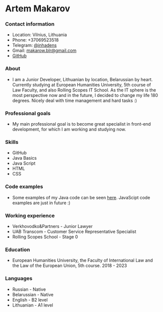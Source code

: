 # Artem Makarov #
### Contact information ###
- Location: Vilnius, Lithuania
- Phone: +37069523518
- Telegram: [@inhadens](https://t.me/inhadens)
- Gmail: [makarow.blr@gmail.com](mailto:makarow.blr@gmail.com)
- [GitHub](https://github.com/O3EPHbIu-JIOCOCb)
### About ###
- I am a Junior Developer, Lithuanian by location, Belarussian by heart. Currently studying at European Humanities University, 5th course of Law Faculty, and also Rolling Scopes IT School. As the IT sphere is the most perspective now and in the future, I decided to change my life 180 degrees. Nicely deal with time management and hard tasks :)
### Professional goals ###
- My main professional goal is to become great specialist in front-end development, for which I am working and studying now. 
### Skills ###
- GitHub
- Java Basics
- Java Script
- HTML
- CSS
### Code examples ###
- Some examples of my Java code can be seen [here](https://github.com/O3EPHbIu-JIOCOCb/EHU-Java-v.0.1). JavaScipt code examples are just in future :)
### Working experience ###
- Verkhovodko&Partners - Junior Lawyer
- UAB Transcom - Customer Service Representative Specialist
- Rolling Scopes School - Stage 0 
### Education ###
- European Humanities University, the Faculty of International Law and the Law of the European Union, 5th course.
2018 - 2023
### Languages ###
- Russian - Native
- Belarussian - Native
- English - B2 level
- Lithuanian - A1 level
